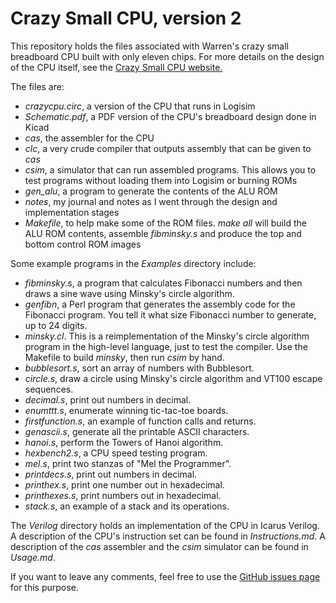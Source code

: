 # Crazy Small CPU, version 2

This repository holds the files associated with Warren's crazy small
breadboard CPU built with only eleven chips. For more details on the design of
the CPU itself, see the
[Crazy Small CPU website.](http://minnie.tuhs.org/Programs/CrazySmallCPU)

The files are:
 * _crazycpu.circ_, a version of the CPU that runs in Logisim
 * _Schematic.pdf_, a PDF version of the CPU's breadboard design done in Kicad
 * _cas_, the assembler for the CPU
 * _clc_, a very crude compiler that outputs assembly that can be given to _cas_
 * _csim_, a simulator that can run assembled programs. This allows you to test programs without loading them into Logisim or burning ROMs
 * _gen_alu_, a program to generate the contents of the ALU ROM
 * _notes_, my journal and notes as I went through the design and implementation stages
 * _Makefile_, to help make some of the ROM files. _make all_ will build the ALU ROM contents, assemble _fibminsky.s_ and produce the top and bottom control ROM images

Some example programs in the _Examples_ directory include:

 * _fibminsky.s_, a program that calculates Fibonacci numbers and then draws a sine wave using Minsky's circle algorithm.
 * _genfibn_, a Perl program that generates the assembly code for the Fibonacci program. You tell it what size Fibonacci number to generate, up to 24 digits.
 * _minsky.cl_. This is a reimplementation of the Minsky's circle algorithm program in the high-level language, just to test the compiler. Use the Makefile to build _minsky_, then run _csim_ by hand.
 * _bubblesort.s_, sort an array of numbers with Bubblesort.
 * _circle.s_, draw a circle using Minsky's circle algorithm and VT100 escape sequences.
 * _decimal.s_, print out numbers in decimal.
 * _enumttt.s_, enumerate winning tic-tac-toe boards.
 * _firstfunction.s_, an example of function calls and returns.
 * _genascii.s_, generate all the printable ASCII characters.
 * _hanoi.s_, perform the Towers of Hanoi algorithm.
 * _hexbench2.s_, a CPU speed testing program.
 * _mel.s_, print two stanzas of "Mel the Programmer".
 * _printdecs.s_, print out numbers in decimal.
 * _printhex.s_, print one number out in hexadecimal.
 * _printhexes.s_, print numbers out in hexadecimal.
 * _stack.s_, an example of a stack and its operations.

The _Verilog_ directory holds an implementation of the CPU in Icarus Verilog. A description of the CPU's instruction
set can be found in _Instructions.md_. A description of the _cas_ assembler and the _csim_ simulator can be found
in _Usage.md_.
 
 If you want to leave any comments, feel free to use the [GitHub issues page](https://github.com/DoctorWkt/CrazySmallCPU/issues) for this purpose.
